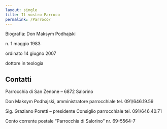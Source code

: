 ```yaml
---
layout: single
title: Il vostro Parroco
permalink: /Parroco/
---
```


Biografia: 
Don Maksym Podhajski

n. 1 maggio 1983

ordinato 14 giugno 2007

dottore in teologia 





## Contatti

Parrocchia di San Zenone – 6872 Salorino

Don Maksym Podhajski, amministratore parrocchiale	 tel. 091/646.19.59

Sig. Graziano Poretti – presidente Consiglio parrocchiale	 tel. 091/646.40.71

Conto corrente postale “Parrocchia di Salorino”	        	 nr. 69-5564-7 

